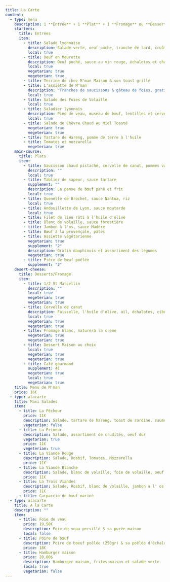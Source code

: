 ```yaml
---
title: La Carte
content:
  - type: menu
    description: 1 **Entrée** + 1 **Plat** + 1 **Fromage** ou **Dessert**
    starters:
      title: Entrées
      item:
        - title: Salade lyonnaise
          description: Salade verte, oeuf poche, tranche de lard, croûtons
          local: true
        - title: Oeuf en Meurette
          description: Oeuf poché, sauce au vin rouge, échalotes et champignons
          local: true
          vegetarian: true
          vegeterian: true
        - title: Terrine de chez M'man Maison & son toast grillé
        - title: L'assiette de M'man
          description: "Tranches de saucissons & gâteau de foies, gratinés au four "
          local: true
        - title: Salade des Foies de Volaille
          local: true
        - title: Saladier lyonnais
          description: Pied de veau, museau de bœuf, lentilles et cervelas
          local: true
        - title: Salade de Chèvre Chaud Au Miel Toasté
          vegetarian: true
          vegeterian: true
        - title: Tartare de Hareng, pomme de terre à l'huile
        - title: Tomates et mozzarella
          vegeterian: true
    main-course:
      title: Plats
      item:
        - title: Saucisson chaud pistaché, cervelle de canut, pommes vapeurs
          description: ""
          local: true
        - title: Tablier de sapeur, sauce tartare
          supplement: ""
          description: La panse de bœuf pané et frit
          local: true
        - title: Quenelle de Brochet, sauce Nantua, riz
          local: true
        - title: Andouillette de Lyon, sauce moutarde
          local: true
        - title: Filet de lieu rôti à l'huile d'olive
        - title: Blanc de volaille, sauce forestière
        - title: Jambon à l'os, sauce Madère
        - title: Bœuf à la provençale, pâtes
        - title: Assiette végétarienne
          vegetarian: true
          supplement: "2"
          description: Gratin dauphinois et assortiment des légumes
          vegeterian: true
        - title: Pièce de bœuf poêlée
          supplement: "2"
    desert-cheese:
      title: Desserts/Fromage
      item:
        - title: 1/2 St Marcellin
          description: ""
          local: true
          vegeterian: true
          vegetarian: true
        - title: Cervelle de canut
          description: Faisselle, l'huile d'olive, ail, échalotes, ciboulette
          local: true
          vegeterian: true
          vegetarian: true
        - title: Fromage blanc, nature/à la crème
          vegeterian: true
          vegetarian: true
        - title: Dessert Maison au choix
          local: true
          vegeterian: true
          vegetarian: true
        - title: Café gourmand
          supplement: 4€
          vegeterian: true
          local: true
          vegetarian: true
    title: Menu de M'man
    price: 16€
  - type: alacarte
    title: Maxi Salades
    item:
      - title: La Pêcheur
        price: 11€
        description: Salade, tartare de hareng, toast de sardine, saumon mariné, oeuf dur
        vegeterian: false
      - title: La Primeur
        description: Salade, assortiment de crudités, oeuf dur
        vegetarian: true
        price: 11€
        vegeterian: true
      - title: La Viande Rouge
        description: Salade, Rosbif, Tomates, Mozzarella
        price: 11€
      - title: La Viande Blanche
        description: Salade, blanc de volaille, foie de volaille, oeuf dur, tomates
        price: 11€
      - title: La Trois Viandes
        description: Salade, Rosbif, blanc de volaille, jambon à l' os, tomates, cornichons
        price: 11€
      - title: Carpaccio de bœuf mariné
  - type: alacarte
    title: A la Carte
    description: ""
    item:
      - title: Foie de veau
        price: 19,50€
        description: Foie de veau persillé & sa purée maison
        local: false
      - title: Poire de bœuf
        description: Poire de boeuf poêlée (250gr) & sa poêlée d'échalotes
        price: 18€
      - title: Hamburger maison
        price: 20,00$
        description: Hamburger maison, frites maison et salade verte
        local: true
        vegetarian: false
---
```

